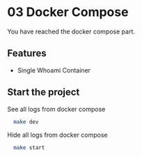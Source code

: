 # 03 Docker Compose

You have reached the docker compose part.

## Features

- Single Whoami Container

## Start the project

See all logs from docker compose

```bash
  make dev
```

Hide all logs from docker compose

```bash
  make start
```
